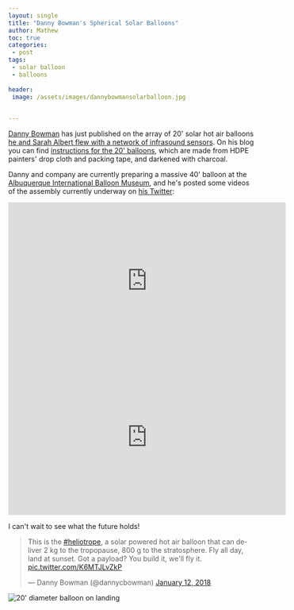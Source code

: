 ```yaml
---
layout: single
title: "Danny Bowman's Spherical Solar Balloons"
author: Mathew
toc: true
categories: 
 - post
tags:
 - solar balloon
 - balloons
 
header: 
 image: /assets/images/dannybowmansolarballoon.jpg
 

---
```


[Danny Bowman](https://bovineaerospace.wordpress.com) has just published on the array of 20' solar hot air balloons [he and Sarah Albert flew with a network of infrasound sensors](https://academic.oup.com/gji/advance-article/doi/10.1093/gji/ggy069/4898033). On his blog you can find [instructions for the 20' balloons](https://bovineaerospace.wordpress.com/2016/06/08/how-to-build-a-high-altitude-solar-balloon/), which are made from HDPE painters' drop cloth and packing tape, and darkened with charcoal.

Danny and company are currently preparing a massive 40' balloon at the [Albuquerque International Balloon Museum](https://www.cabq.gov/culturalservices/balloonmuseum), and he's posted some videos of the assembly currently underway on [his Twitter](https://twitter.com/dannycbowman):

<iframe width="560" height="315" src="https://www.youtube-nocookie.com/embed/2Svyxdu5fAo?rel=0" frameborder="0" allow="autoplay; encrypted-media" allowfullscreen></iframe>


<iframe width="560" height="315" src="https://www.youtube-nocookie.com/embed/gVgt9p2ZSD8?rel=0" frameborder="0" allow="autoplay; encrypted-media" allowfullscreen></iframe>

I can't wait to see what the future holds!


<blockquote class="twitter-tweet" data-lang="en"><p lang="en" dir="ltr">This is the <a href="https://twitter.com/hashtag/heliotrope?src=hash&amp;ref_src=twsrc%5Etfw">#heliotrope</a>, a solar powered hot air balloon that can deliver 2 kg to the tropopause, 800 g to the stratosphere.  Fly all day, land at sunset.  Got a payload?  You build it, we&#39;ll fly it. <a href="https://t.co/K6MTJLvZkP">pic.twitter.com/K6MTJLvZkP</a></p>&mdash; Danny Bowman (@dannycbowman) <a href="https://twitter.com/dannycbowman/status/951658501931233282?ref_src=twsrc%5Etfw">January 12, 2018</a></blockquote>
<script async src="https://platform.twitter.com/widgets.js" charset="utf-8"></script>


![20' diameter balloon on landing](/assets/images/dannybowman-balloon-landing.png)

